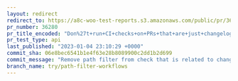 ```yaml
---
layout: redirect
redirect_to: https://a8c-woo-test-reports.s3.amazonaws.com/public/pr/36280/api/index.html
pr_number: 36280
pr_title_encoded: "Don%27t+run+CI+checks+on+PRs+that+are+just+changelog+changes"
pr_test_type: api
last_published: "2023-01-04 23:10:29 +0000"
commit_sha: 06e8bec6541b1e4f63e28b8089900c2dd1b2d699
commit_message: "Remove path filter from check that is related to changelogs."
branch_name: try/path-filter-workflows
---
```


